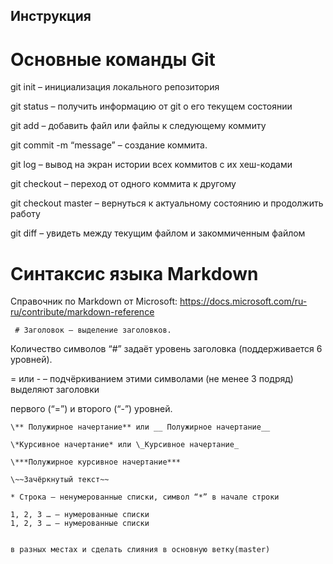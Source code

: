 ## Инструкция

# Основные команды Git

 git init – инициализация локального репозитория

 git status – получить информацию от git о его текущем состоянии

 git add – добавить файл или файлы к следующему коммиту

 git commit -m “message” – создание коммита.

 git log – вывод на экран истории всех коммитов с их хеш-кодами

 git checkout – переход от одного коммита к другому

 git checkout master – вернуться к актуальному состоянию и продолжить работу

 git diff – увидеть между текущим файлом и закоммиченным файлом



 # Синтаксис языка Markdown

Справочник по Markdown от Microsoft:
https://docs.microsoft.com/ru-ru/contribute/markdown-reference

     # Заголовок – выделение заголовков.

 Количество символов “#” задаёт уровень заголовка
      (поддерживается 6 уровней).

 = или - – подчёркиванием этими символами (не менее 3 подряд) выделяют заголовки

первого (“=”) и второго (“-”) уровней.

    \** Полужирное начертание** или __ Полужирное начертание__

    \*Курсивное начертание* или \_Курсивное начертание_

    \***Полужирное курсивное начертание***

    \~~Зачёркнутый текст~~

    * Строка – ненумерованные списки, символ “*” в начале строки

    1, 2, 3 … – нумерованные списки
    1, 2, 3 … – нумерованные списки


    в разных местах и сделать слияния в основную ветку(master)
